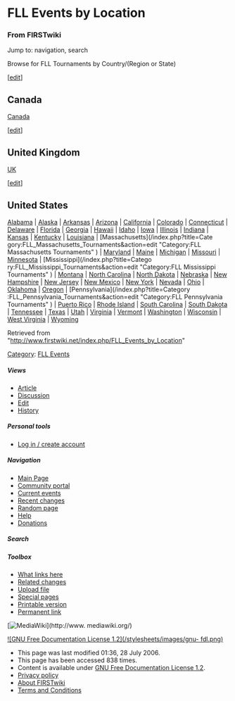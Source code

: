 # FLL Events by Location

### From FIRSTwiki

Jump to: navigation, search

Browse for FLL Tournaments by Country/(Region or State)

[[edit](/index.php?title=FLL_Events_by_Location&action=edit&section=1 "Edit
section: Canada" )]

## Canada

[Canada](/index.php/Category:FLL_Canada_Tournaments "Category:FLL Canada
Tournaments" )

[[edit](/index.php?title=FLL_Events_by_Location&action=edit&section=2 "Edit
section: United Kingdom" )]

## United Kingdom

[UK](/index.php/Category:FLL_UK_Tournaments "Category:FLL UK Tournaments" )

[[edit](/index.php?title=FLL_Events_by_Location&action=edit&section=3 "Edit
section: United States" )]

## United States

[Alabama](/index.php?title=Category:FLL_Alabama_Tournaments&action=edit
"Category:FLL Alabama Tournaments" ) |
[Alaska](/index.php?title=Category:FLL_Alaska_Tournaments&action=edit
"Category:FLL Alaska Tournaments" ) |
[Arkansas](/index.php?title=Category:FLL_Arkansas_Tournaments&action=edit
"Category:FLL Arkansas Tournaments" ) |
[Arizona](/index.php?title=Category:FLL_Arizona_Tournaments&action=edit
"Category:FLL Arizona Tournaments" ) |
[California](/index.php?title=Category:FLL_California_Tournaments&action=edit
"Category:FLL California Tournaments" ) |
[Colorado](/index.php?title=Category:FLL_Colorado_Tournaments&action=edit
"Category:FLL Colorado Tournaments" ) |
[Connecticut](/index.php/Category:FLL_Connecticut_Tournaments "Category:FLL
Connecticut Tournaments" ) |
[Delaware](/index.php?title=Category:FLL_Delaware_Tournaments&action=edit
"Category:FLL Delaware Tournaments" ) |
[Florida](/index.php?title=Category:FLL_Florida_Tournaments&action=edit
"Category:FLL Florida Tournaments" ) |
[Georgia](/index.php?title=Category:FLL_Georgia_Tournaments&action=edit
"Category:FLL Georgia Tournaments" ) |
[Hawaii](/index.php?title=Category:FLL_Hawaii_Tournaments&action=edit
"Category:FLL Hawaii Tournaments" ) |
[Idaho](/index.php?title=Category:FLL_Idaho_Tournaments&action=edit
"Category:FLL Idaho Tournaments" ) |
[Iowa](/index.php?title=Category:FLL_Iowa_Tournaments&action=edit
"Category:FLL Iowa Tournaments" ) |
[Illinois](/index.php?title=Category:FLL_Illinois_Tournaments&action=edit
"Category:FLL Illinois Tournaments" ) |
[Indiana](/index.php?title=Category:FLL_Indiana_Tournaments&action=edit
"Category:FLL Indiana Tournaments" ) |
[Kansas](/index.php?title=Category:FLL_Kansas_Tournaments&action=edit
"Category:FLL Kansas Tournaments" ) |
[Kentucky](/index.php?title=Category:FLL_Kentucky_Tournaments&action=edit
"Category:FLL Kentucky Tournaments" ) |
[Louisiana](/index.php?title=Category:FLL_Louisiana_Tournaments&action=edit
"Category:FLL Louisiana Tournaments" ) | [Massachusetts](/index.php?title=Cate
gory:FLL_Massachusetts_Tournaments&action=edit "Category:FLL Massachusetts
Tournaments" ) |
[Maryland](/index.php?title=Category:FLL_Maryland_Tournaments&action=edit
"Category:FLL Maryland Tournaments" ) |
[Maine](/index.php?title=Category:FLL_Maine_Tournaments&action=edit
"Category:FLL Maine Tournaments" ) |
[Michigan](/index.php?title=Category:FLL_Michigan_Tournaments&action=edit
"Category:FLL Michigan Tournaments" ) |
[Missouri](/index.php?title=Category:FLL_Missouri_Tournaments&action=edit
"Category:FLL Missouri Tournaments" ) |
[Minnesota](/index.php?title=Category:FLL_Minnesota_Tournaments&action=edit
"Category:FLL Minnesota Tournaments" ) | [Mississippi](/index.php?title=Catego
ry:FLL_Mississippi_Tournaments&action=edit "Category:FLL Mississippi
Tournaments" ) |
[Montana](/index.php?title=Category:FLL_Montana_Tournaments&action=edit
"Category:FLL Montana Tournaments" ) | [North
Carolina](/index.php?title=Category:FLL_North_Carolina_Tournaments&action=edit
"Category:FLL North Carolina Tournaments" ) | [North
Dakota](/index.php?title=Category:FLL_North_Dakota_Tournaments&action=edit
"Category:FLL North Dakota Tournaments" ) |
[Nebraska](/index.php?title=Category:FLL_Nebraska_Tournaments&action=edit
"Category:FLL Nebraska Tournaments" ) | [New
Hampshire](/index.php?title=Category:FLL_New_Hampshire_Tournaments&action=edit
"Category:FLL New Hampshire Tournaments" ) | [New
Jersey](/index.php?title=Category:FLL_New_Jersey_Tournaments&action=edit
"Category:FLL New Jersey Tournaments" ) | [New
Mexico](/index.php?title=Category:FLL_New_Mexico_Tournaments&action=edit
"Category:FLL New Mexico Tournaments" ) | [New
York](/index.php?title=Category:FLL_New_York_Tournaments&action=edit
"Category:FLL New York Tournaments" ) |
[Nevada](/index.php?title=Category:FLL_Nevada_Tournaments&action=edit
"Category:FLL Nevada Tournaments" ) |
[Ohio](/index.php?title=Category:FLL_Ohio_Tournaments&action=edit
"Category:FLL Ohio Tournaments" ) |
[Oklahoma](/index.php?title=Category:FLL_Oklahoma_Tournaments&action=edit
"Category:FLL Oklahoma Tournaments" ) |
[Oregon](/index.php?title=Category:FLL_Oregon_Tournaments&action=edit
"Category:FLL Oregon Tournaments" ) | [Pennsylvania](/index.php?title=Category
:FLL_Pennsylvania_Tournaments&action=edit "Category:FLL Pennsylvania
Tournaments" ) | [Puerto
Rico](/index.php?title=Category:FLL_Puerto_Rico_Tournaments&action=edit
"Category:FLL Puerto Rico Tournaments" ) | [Rhode
Island](/index.php?title=Category:FLL_Rhode_Island_Tournaments&action=edit
"Category:FLL Rhode Island Tournaments" ) | [South
Carolina](/index.php?title=Category:FLL_South_Carolina_Tournaments&action=edit
"Category:FLL South Carolina Tournaments" ) | [South
Dakota](/index.php?title=Category:FLL_South_Dakota_Tournaments&action=edit
"Category:FLL South Dakota Tournaments" ) |
[Tennessee](/index.php?title=Category:FLL_Tennessee_Tournaments&action=edit
"Category:FLL Tennessee Tournaments" ) |
[Texas](/index.php?title=Category:FLL_Texas_Tournaments&action=edit
"Category:FLL Texas Tournaments" ) |
[Utah](/index.php?title=Category:FLL_Utah_Tournaments&action=edit
"Category:FLL Utah Tournaments" ) |
[Virginia](/index.php?title=Category:FLL_Virginia_Tournaments&action=edit
"Category:FLL Virginia Tournaments" ) |
[Vermont](/index.php?title=Category:FLL_Vermont_Tournaments&action=edit
"Category:FLL Vermont Tournaments" ) |
[Washington](/index.php?title=Category:FLL_Washington_Tournaments&action=edit
"Category:FLL Washington Tournaments" ) |
[Wisconsin](/index.php?title=Category:FLL_Wisconsin_Tournaments&action=edit
"Category:FLL Wisconsin Tournaments" ) | [West
Virginia](/index.php?title=Category:FLL_West_Virginia_Tournaments&action=edit
"Category:FLL West Virginia Tournaments" ) |
[Wyoming](/index.php?title=Category:FLL_Wyoming_Tournaments&action=edit
"Category:FLL Wyoming Tournaments" )

Retrieved from "<http://www.firstwiki.net/index.php/FLL_Events_by_Location>"

[Category](/index.php?title=Special:Categories&article=FLL_Events_by_Location
"Special:Categories" ): [FLL Events](/index.php/Category:FLL_Events
"Category:FLL Events" )

##### Views

  * [Article](/index.php/FLL_Events_by_Location)
  * [Discussion](/index.php?title=Talk:FLL_Events_by_Location&action=edit)
  * [Edit](/index.php?title=FLL_Events_by_Location&action=edit)
  * [History](/index.php?title=FLL_Events_by_Location&action=history)

##### Personal tools

  * [Log in / create account](/index.php?title=Special:Userlogin&returnto=FLL_Events_by_Location)

[](/index.php/Main_Page "Main Page" )

##### Navigation

  * [Main Page](/index.php/Main_Page)
  * [Community portal](/index.php/FIRSTwiki:Community_portal)
  * [Current events](/index.php/Current_events)
  * [Recent changes](/index.php/Special:Recentchanges)
  * [Random page](/index.php/Special:Random)
  * [Help](/index.php/Help:Contents)
  * [Donations](/index.php/FIRSTwiki:Site_support)

##### Search



##### Toolbox

  * [What links here](/index.php/Special:Whatlinkshere/FLL_Events_by_Location)
  * [Related changes](/index.php/Special:Recentchangeslinked/FLL_Events_by_Location)
  * [Upload file](/index.php/Special:Upload)
  * [Special pages](/index.php/Special:Specialpages)
  * [Printable version](/index.php?title=FLL_Events_by_Location&printable=yes)
  * [Permanent link](/index.php?title=FLL_Events_by_Location&oldid=49371)

[![MediaWiki](/skins/common/images/poweredby_mediawiki_88x31.png)](http://www.
mediawiki.org/)

[![GNU Free Documentation License 1.2](/stylesheets/images/gnu-
fdl.png)](http://www.gnu.org/copyleft/fdl.html)

  * This page was last modified 01:36, 28 July 2006.
  * This page has been accessed 838 times.
  * Content is available under [GNU Free Documentation License 1.2](http://www.gnu.org/copyleft/fdl.html "http://www.gnu.org/copyleft/fdl.html" ).
  * [Privacy policy](/index.php/FIRSTwiki:Privacy_policy "FIRSTwiki:Privacy policy" )
  * [About FIRSTwiki](/index.php/FIRSTwiki:About "FIRSTwiki:About" )
  * [Terms and Conditions](/index.php/FIRSTwiki:Terms_and_conditions "FIRSTwiki:Terms and conditions" )

